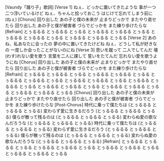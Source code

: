 [Vaundy「踊り子」歌詞]
[Verse 1]
ねぇ、どっかに置いてきたような
事が一つ二つ浮いているけど
ねぇ、ちゃんと拾っておこう
はじけて忘れてしまう前に
(ねぇ)
[Chorus]
回り出した あの子と僕の未来が
止まりどっかで またやり直せたら
回り出した あの子と僕が被害者
づらでどっかを また練り歩けたらな
[Refrain]
とぅるるる とぅるるる とぅるる
とぅるるる とぅるるる とぅるる
とぅるるる とぅるるる とぅるる
とぅるるる とぅるるる とぅるる
[Verse 2]
あのね、私あなたに会ったの
夢の中に置いてきたけどね
ねぇ、どうして私が好きなの
一度しか会ったことがないのにね
[Verse 3]
思いを蹴って
二人でしてんだ
壊(わす)れない愛を歌う
言葉を二人に課して
誓いをたてんだ
忘れない愛を歌うようにね
[Chorus]
回り出した あの子と僕の未来が
止まりどっかで またやり直せたら
回り出した あの子と僕が被害者
づらでどっかを また練り歩けたらな
[Refrain]
とぅるるる とぅるるる とぅるる
とぅるるる とぅるるる とぅるる
とぅるるる とぅるるる とぅるる
とぅるるる とぅるるる とぅるる
とぅるるる とぅるるる とぅるる
とぅるるる とぅるるる とぅるる
とぅるるる とぅるるる とぅるる
とぅるるる とぅるるる とぅるる
[Chorus]
回り出した あの子と僕の未来が
止まりどっかで またやり直せたら
回り出した あの子と僕が被害者
づらでどっかを また練り歩けたらな
[Post-Chorus]
時代に乗って僕たちは
(とぅるるる とぅるるる とぅるる)
変わらず愛に生きるだろう
(とぅるるる とぅるるる とぅるる)
僕らが散って残るのは
(とぅるるる とぅるるる とぅるる)
変わらぬ愛の歌なんだろうな
(とぅるるる とぅるるる とぅるる)
時代に乗って僕たちは
(とぅるるる とぅるるる とぅるる)
変わらず愛に生きるだろう
(とぅるるる とぅるるる とぅるる)
僕らが散って残るのは
(とぅるるる とぅるるる とぅるる)
変わらぬ愛の歌なんだろうな
(とぅるるる とぅるるる とぅるる)
[Refrain]
とぅるるる とぅるるる とぅるる
とぅるるる とぅるるる とぅるる
とぅるるる とぅるるる とぅるる
とぅるるる とぅるるる とぅるる